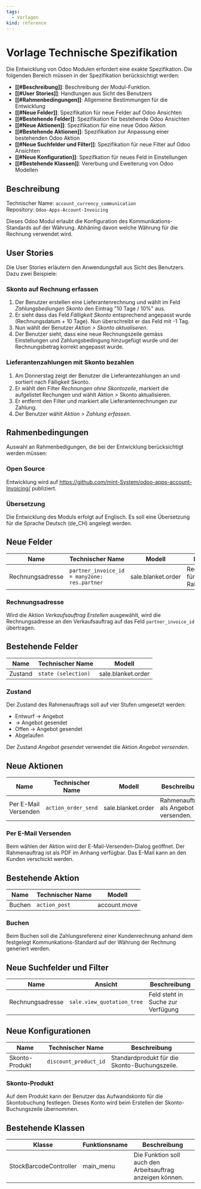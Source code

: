 ```yaml
---
tags:
  - Vorlagen
kind: reference
---
```

# Vorlage Technische Spezifikation


Die Entwicklung von Odoo Modulen erfordert eine exakte Spezifikation. Die folgenden Bereich müssen in der Spezifikation berücksichtigt werden:

* **[[#Beschreibung]]**: Beschreibung der Modul-Funktion.
* **[[#User Stories]]**: Handlungen aus Sicht des Benutzers
* **[[#Rahmenbedingungen]]**: Allgemeine Bestimmungen für die Entwicklung
* **[[#Neue Felder]]**: Spezifikation für neue Felder auf Odoo Ansichten
* **[[#Bestehende Felder]]**: Spezifikation für bestehende Odoo Ansichten
* **[[#Neue Aktionen]]**: Spezifikation für eine neue Odoo Aktion
* **[[#Bestehende Aktionen]]**: Spezifikation zur Anpassung einer bestehenden Odoo Aktion
* **[[#Neue Suchfelder und Filter]]**: Spezifikation für neue Filter auf Odoo Ansichten
* **[[#Neue Konfiguration]]**: Spezifkation für neues Feld in Einstellungen
* **[[#Bestehende Klassen]]**: Vererbung und Eweiterung von Odoo Modellen

## Beschreibung

Technischer Name: `account_currency_communication`\
Repository: `Odoo-Apps-Account-Invoicing`

Dieses Odoo Modul erlaubt die Konfiguration des Kommunikations-Standards auf der Währung. Abhäning davon welche Währung für die Rechnung verwendet wird.

## User Stories

Die User Stories erläutern den Anwendungsfall aus Sicht des Benutzers. Dazu zwei Beispiele:

### Skonto auf Rechnung erfassen

1. Der Benutzer erstellen eine Lieferantenrechnung und wählt im Feld *Zahlungsbediungen Skonto* den Eintrag "10 Tage / 10%" aus.
2. Er sieht dass das Feld *Fälligkeit Skonto* entsprechend angepasst wurde (Rechnungsdatum + 10 Tage). Nun überschreibt er das Feld mit -1 Tag.
3. Nun wählt der Benutzer *Aktion > Skonto aktualiseren*.
4. Der Benutzer sieht, dass eine neue Rechnungszeile gemäss Einstellungen und Zahlungsbedingung hinzugefügt wurde und der Rechnungsbetrag korrekt angepasst wurde.

### Lieferantenzahlungen mit Skonto bezahlen

1. Am Donnerstag zeigt der Benutzer die Lieferantezahlungen an und sortiert nach Fälligkeit Skonto.
2. Er wählt den Filter *Rechnungen ohne Skontozeile*, markiert die aufgelistet Rechungen und wählt Aktion > Skonto aktualisieren.
3. Er entfernt den Filter und markiert alle Lieferantenrechnungen zur Zahlung.
4. Der Benutzer wählt *Aktion > Zahlung erfassen*.

## Rahmenbedingungen

Auswahl an Rahmenbedigungen, die bei der Entwicklung berücksichtigt werden müssen:

### Open Source

Entwicklung wird auf <https://github.com/mint-System/odoo-apps-account-Invoicing/> publiziert.

### Übersetzung

Die Entwicklung des Moduls erfolgt auf Englisch. Es soll eine Übersetzung für die Sprache Deutsch (de_CH) angelegt werden.

## Neue Felder

| Name             | Technischer Name                             | Modell             | Beschreibung                        |
| ---------------- | -------------------------------------------- | ------------------ | ----------------------------------- |
| Rechnungsadresse | `partner_invoice_id = many2one: res.partner` | sale.blanket.order | Rechnungsadresse für Rahmenaufträge |
### Rechnungsadresse

Wird die Aktion *Verkaufsauftrag Erstellen* ausgewählt, wird die Rechnungsadresse an den Verkaufsauftrag auf das Feld `partner_invoice_id` übertragen.

## Bestehende Felder

| Name    | Technischer Name    | Modell             |
| ------- | ------------------- | ------------------ |
| Zustand | `state (selection)` | sale.blanket.order |

### Zustand

Der Zustand des Rahmenauftrags soll auf vier Stufen umgesetzt werden:

*	Entwurf -> Angebot
*	-> Angebot gesendet
*	Offen -> Angebot gesendet
*	Abgelaufen

Der Zustand *Angebot gesendet* verwendet die Aktion *Angebot versenden*.

## Neue Aktionen

| Name                 | Technischer Name    | Modell             | Beschreibung                         |
| -------------------- | ------------------- | ------------------ | ------------------------------------ |
| Per E-Mail Versenden | `action_order_send` | sale.blanket.order | Rahmenauftrag als Angebot versenden. |

### Per E-Mail Versenden

Beim wählen der Aktion wird der E-Mail-Versenden-Dialog geöffnet. Der Rahmenauftrag ist als PDF im Anhang verfügbar. Das E-Mail kann an den Kunden verschickt werden.

## Bestehende Aktion

| Name   | Technischer Name | Modell       |
| ------ | ---------------- | ------------ |
| Buchen | `action_post`    | account.move |

### Buchen

Beim Buchen soll die Zahlungsreferenz einer Kundenrechnung anhand dem festgelegt Kommunkations-Standard auf der Währung der Rechnung generiert werden. 

## Neue Suchfelder und Filter

| Name             | Ansicht                    | Beschreibung                      |
| ---------------- | -------------------------- | --------------------------------- |
| Rechnungsadresse | `sale.view_quotation_tree` | Feld steht in Suche zur Verfügung |

## Neue Konfigurationen

| Name           | Technischer Name      | Beschreibung                                  |
| -------------- | --------------------- | --------------------------------------------- |
| Skonto-Produkt | `discount_product_id` | Standardprodukt für die Skonto-Buchungszeile. |

### Skonto-Produkt

Auf dem Produkt kann der Benutzer das Aufwandskonto für die Skontobuchung festlegen. Dieses Konto wird beim Erstellen der Skonto-Buchungszeile übernommen.

## Bestehende Klassen

| Klasse                 | Funktionsname | Beschreibung                                               |
| ---------------------- | ------------- | ---------------------------------------------------------- |
| StockBarcodeController | main_menu     | Die Funktion soll auch den Arbeitsauftrag anzeigen können. |

